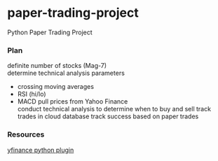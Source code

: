 # paper-trading-project
Python Paper Trading Project

### Plan
definite number of stocks (Mag-7)  
determine technical analysis parameters  
- crossing moving averages
- RSI (hi/lo)
- MACD
pull prices from Yahoo Finance  
conduct technical analysis to determine when to buy and sell
track trades in cloud database
track success based on paper trades

### Resources
[yfinance python plugin](https://pypi.org/project/yfinance/)

